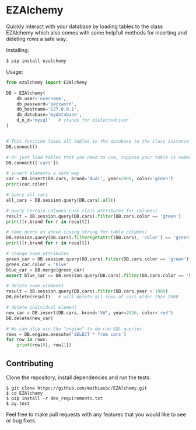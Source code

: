 EZAlchemy
=========

Quickly interact with your database by loading tables to the class EZAlchemy
which also comes with some helpfull methods for inserting and deleting rows
a safe way.

Installing:

    $ pip install ezalchemy

Usage:

```python
from ezalchemy import EZAlchemy

DB = EZAlchemy(
    db_user='username',
    db_password='pezzword',
    db_hostname='127.0.0.1',
    db_database='mydatabase',
    d_n_d='mysql'   # stands for dialect+driver
)


# This function loads all tables in the database to the class instance DB
DB.connect()

# Or just load tables that you need to use, suppose your table is named "cars"
DB.connect(['cars'])

# insert elements a safe way
car = DB.insert(DB.cars, brand='Audi', year=2009, color='green')
print(car.color)

# query all cars
all_cars = DB.session.query(DB.cars).all()

# query certain columns (use class attributes for columns)
result = DB.session.query(DB.cars).filter(DB.cars.color == 'green')
print([r.brand for r in result])

# same query as above (using string for table columns)
DB.session.query(DB.cars).filter(getattr((DB.cars), 'color') == 'green')
print([r.brand for r in result]) 

# change some attributes
green_car = DB.session.query(DB.cars).filter(DB.cars.color == 'green').first()
green_car.color = 'blue'
blue_car = DB.merge(green_car)
assert blue_car == DB.session.query(DB.cars).filter(DB.cars.color == 'blue').first()

# delete some elements
result = DB.session.query(DB.cars).filter(DB.cars.year < 1980)
DB.delete(result)   # will delete all rows of cars older than 1980

# delete individual element
new_car = DB.insert(DB.cars, brand='VW', year=2016, color='red')
DB.delete(new_car)

# We can also use the "engine" to do raw SQL queries
rows = DB.engine.execute('SELECT * from cars')
for row in rows:
    print(row[0], row[1])
```

Contributing
-----------

Clone the repository, install dependencies and run the tests:

    $ git clone https://github.com/mathiasbc/EZAlchemy.git
    $ cd EZAlchemy
    $ pip install -r dev_requirements.txt
    $ py.test

Feel free to make pull requests with any features that you would like to see or bug fixes.